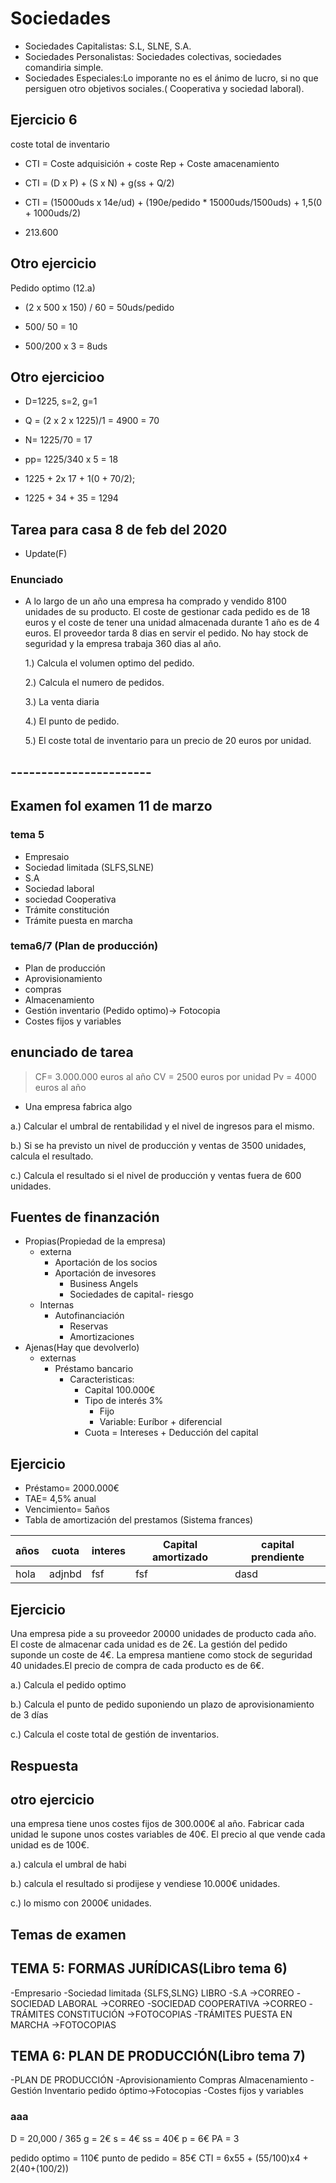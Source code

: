 # Sociedades

- Sociedades Capitalistas: S.L, SLNE, S.A.
- Sociedades Personalistas: Sociedades colectivas, sociedades comandiria simple.
- Sociedades Especiales:Lo imporante no es el ánimo de lucro, si no que persiguen otro objetivos sociales.( Cooperativa y sociedad laboral).

## Ejercicio 6

coste total de inventario

- CTI = Coste adquisición + coste Rep + Coste amacenamiento

- CTI = (D x P) + (S x N) + g(ss + Q/2)

- CTI = (15000uds x 14e/ud) + (190e/pedido \* 15000uds/1500uds) + 1,5(0 + 1000uds/2)

- 213.600

## Otro ejercicio

Pedido optimo (12.a)

- (2 x 500 x 150) / 60 = 50uds/pedido

- 500/ 50 = 10

- 500/200 x 3 = 8uds

## Otro ejercicioo

- D=1225, s=2, g=1

- Q = (2 x 2 x 1225)/1 = 4900 = 70

- N= 1225/70 = 17

- pp= 1225/340 x 5 = 18

- 1225 + 2x 17 + 1(0 + 70/2);

- 1225 + 34 + 35 = 1294

## Tarea para casa 8 de feb del 2020

- Update(F)

### Enunciado

- A lo largo de un año una empresa ha comprado y vendido 8100 unidades de su producto. El coste de gestionar cada pedido es de 18 euros y el coste de tener una unidad almacenada durante 1 año es de 4 euros. El proveedor tarda 8 dias en servir el pedido. No hay stock de seguridad y la empresa trabaja 360 dias al año.

     1.) Calcula el volumen optimo del pedido.

     2.) Calcula el numero de pedidos.

     3.) La venta diaria

     4.) El punto de pedido.

     5.) El coste total de inventario para un precio de 20 euros por unidad.

## -----------------------

## Examen fol examen 11 de marzo

### tema 5

- Empresaio
- Sociedad limitada (SLFS,SLNE)
- S.A
- Sociedad laboral
- sociedad Cooperativa
- Trámite constitución
- Trámite puesta en marcha

### tema6/7 (Plan de producción)

- Plan de producción
- Aprovisionamiento
- compras
- Almacenamiento
- Gestión inventario (Pedido optimo)-> Fotocopia
- Costes fijos y variables

## enunciado de tarea

> CF= 3.000.000 euros al año
> CV = 2500 euros por unidad
> Pv = 4000 euros al año

- Una empresa fabrica algo

a.) Calcular el umbral de rentabilidad y el nivel de ingresos para el mismo.

b.) Si se ha previsto un nivel de producción y ventas de 3500 unidades, calcula el resultado.

c.) Calcula el resultado si el nivel de producción y ventas fuera de 600 unidades.

<!---->

## Fuentes de finanzación

- Propias(Propiedad de la empresa)
  - externa
    - Aportación de los socios
    - Aportación de invesores
      - Business Angels
      - Sociedades de capital- riesgo
  - Internas
    - Autofinanciación
      - Reservas
      - Amortizaciones
- Ajenas(Hay que devolverlo)
  - externas
    - Préstamo bancario
      - Caracteristicas:
        - Capital 100.000€
        - Tipo de interés 3%
          - Fijo
          - Variable: Euríbor + diferencial
        - Cuota = Intereses + Deducción del capital

## Ejercicio

- Préstamo= 2000.000€
- TAE= 4,5% anual
- Vencimiento= 5años
- Tabla de amortización del prestamos (Sistema frances)

| años | cuota | interes | Capital amortizado | capital prendiente|
|------|-------|---------|--------------------|-------------------|
| hola |adjnbd | fsf     | fsf                |dasd |

## Ejercicio

Una empresa pide a su proveedor 20000 unidades de producto cada año. El coste de almacenar cada unidad es de 2€. La gestión del pedido suponde un coste de 4€. La empresa mantiene como stock de seguridad 40 unidades.El precio de compra de cada producto es de 6€.

a.) Calcula el pedido optimo

b.) Calcula el punto de pedido suponiendo un plazo de aprovisionamiento de 3 días

c.) Calcula el coste total de gestión de inventarios.

## Respuesta

## otro ejercicio

una empresa tiene unos costes fijos de 300.000€ al año.
Fabricar cada unidad le supone unos costes variables de 40€.
El precio al que vende cada unidad es de 100€.

a.) calcula el umbral de habi

b.) calcula el resultado si prodijese y vendiese 10.000€ unidades.

c.) lo mismo con 2000€ unidades.

## Temas de examen

TEMA 5: FORMAS JURÍDICAS(Libro tema 6)
-----------------------------

-Empresario
-Sociedad limitada {SLFS,SLNG} LIBRO
-S.A ->CORREO
-SOCIEDAD LABORAL ->CORREO
-SOCIEDAD COOPERATIVA ->CORREO
-TRÁMITES CONSTITUCIÓN ->FOTOCOPIAS
-TRÁMITES PUESTA EN MARCHA ->FOTOCOPIAS

TEMA 6: PLAN DE PRODUCCIÓN(Libro tema 7)
-----------------------------

-PLAN DE PRODUCCIÓN
-Aprovisionamiento
Compras
Almacenamiento
-Gestión Inventario pedido óptimo->Fotocopias
-Costes fijos y variables

### aaa

D = 20,000 / 365
g = 2€
s = 4€
ss = 40€
p = 6€
PA = 3

pedido optimo = 110€
punto de pedido = 85€
CTI = 6x55 + (55/100)x4 + 2(40+(100/2))
